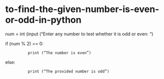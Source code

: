 # to-find-the-given-number-is-even-or-odd-in-python
num = int (input (“Enter any number to test whether it is odd or even: “)

if (num % 2) == 0:

              print (“The number is even”)

else:

              print (“The provided number is odd”)
